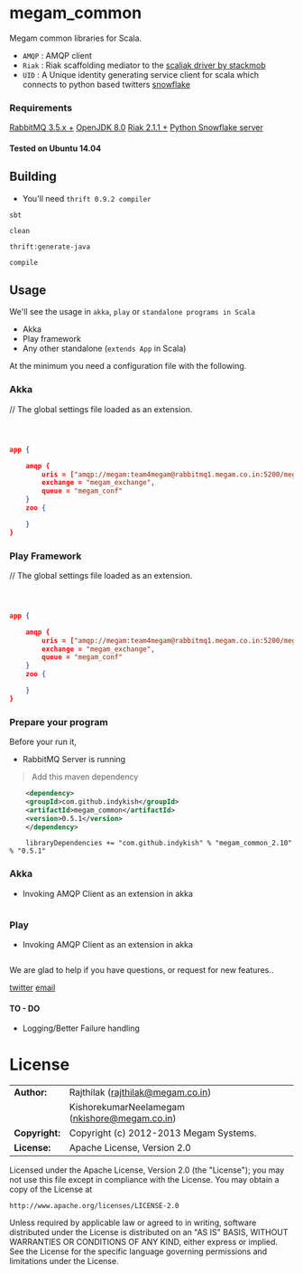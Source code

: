 megam_common
==========

Megam common libraries for Scala.

* `AMQP` : AMQP client
* `Riak` : Riak scaffolding mediator to the [scaliak driver by stackmob](https://github.com/stackmob/scaliak)
* `UID`  : A Unique identity generating service client for scala which connects to python based twitters [snowflake](https://github.com/twitter/snowflake)


### Requirements

>
[RabbitMQ 3.5.x +](http://www.rabbitmq.com)
[OpenJDK 8.0](http://openjdk.java.net/install/index.html)
[Riak 2.1.1 +](http://basho.com)
[Python Snowflake server](http://github.com/megamsys/pysnowflake)


#### Tested on Ubuntu 14.04

## Building

* You'll need `thrift 0.9.2 compiler`

```
sbt

clean

thrift:generate-java

compile

```


## Usage

We'll see the usage in `akka`, `play` or `standalone programs in Scala`

* Akka
* Play framework
* Any other standalone (`extends App` in Scala)

At the minimum you need a configuration file with the following.

### Akka

// The global settings file loaded as an extension.

```json



app {

	amqp {
		uris = ["amqp://megam:team4megam@rabbitmq1.megam.co.in:5200/megam","amqp://megam:team4megam@rabbitmq2.megam.co.in:5200/megam"],
		exchange = "megam_exchange",
		queue = "megam_conf"
	}
	zoo {

	}
}

```

### Play Framework

// The global settings file loaded as an extension.

```json



app {

	amqp {
		uris = ["amqp://megam:team4megam@rabbitmq1.megam.co.in:5200/megam","amqp://megam:team4megam@rabbitmq2.megam.co.in:5200/megam"],
		exchange = "megam_exchange",
		queue = "megam_conf"
	}
	zoo {

	}
}

```

###



### Prepare your program

Before your run it,

* RabbitMQ Server is running

> Add this maven dependency

```xml
	<dependency>
	<groupId>com.github.indykish</groupId>
	<artifactId>megam_common</artifactId>
	<version>0.5.1</version>
	</dependency>
```

```
	libraryDependencies += "com.github.indykish" % "megam_common_2.10" % "0.5.1"
```
### Akka

* Invoking AMQP Client as an extension in akka

```scala


```

### Play

* Invoking AMQP Client as an extension in akka

```scala


```



We are glad to help if you have questions, or request for new features..

[twitter](http://twitter.com/indykish) [email](<rajthilak@megam.co.in>)

#### TO - DO

* Logging/Better Failure handling


# License


|                      |                                          |
|:---------------------|:-----------------------------------------|
| **Author:**          | Rajthilak (<rajthilak@megam.co.in>)
|		               | KishorekumarNeelamegam (<nkishore@megam.co.in>)
| **Copyright:**       | Copyright (c) 2012-2013 Megam Systems.
| **License:**         | Apache License, Version 2.0

Licensed under the Apache License, Version 2.0 (the "License");
you may not use this file except in compliance with the License.
You may obtain a copy of the License at

    http://www.apache.org/licenses/LICENSE-2.0

Unless required by applicable law or agreed to in writing, software
distributed under the License is distributed on an "AS IS" BASIS,
WITHOUT WARRANTIES OR CONDITIONS OF ANY KIND, either express or implied.
See the License for the specific language governing permissions and
limitations under the License.
